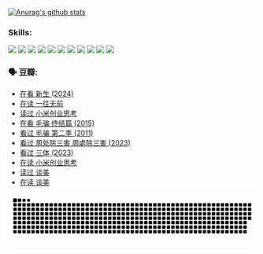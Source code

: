 
[![Anurag's github stats](https://github-readme-stats.vercel.app/api?username=w940853815)](https://github.com/anuraghazra/github-readme-stats)

### Skills:

<code><img height="32" src="https://cdn.jsdelivr.net/npm/simple-icons@v5/icons/python.svg"></code>
<code><img height="32" src="https://cdn.jsdelivr.net/npm/simple-icons@v5/icons/javascript.svg"></code>
<code><img height="32" src="https://cdn.jsdelivr.net/npm/simple-icons@v5/icons/django.svg"></code>
<code><img height="32" src="https://cdn.jsdelivr.net/npm/simple-icons@v5/icons/flask.svg"></code>
<code><img height="32" src="https://cdn.jsdelivr.net/npm/simple-icons@v5/icons/vuetify.svg"></code>
<code><img height="32" src="https://cdn.jsdelivr.net/npm/simple-icons@v5/icons/git.svg"></code>
<code><img height="32" src="https://cdn.jsdelivr.net/npm/simple-icons@v5/icons/docker.svg"></code>
<code><img height="32" src="https://cdn.jsdelivr.net/npm/simple-icons@v5/icons/postgresql.svg"></code>
<code><img height="32" src="https://cdn.jsdelivr.net/npm/simple-icons@v5/icons/elasticsearch.svg"></code>
<code><img height="32" src="https://cdn.jsdelivr.net/npm/simple-icons@v5/icons/macos.svg"></code>
<code><img height="32" src="https://cdn.jsdelivr.net/npm/simple-icons@v5/icons/linux.svg"></code>

### 🗣 豆瓣:

<!-- DOUBAN-ACTIVITIES:START -->
- [在看 新生‎ (2024)](https://www.douban.com/people/136069238/status/4607441062/?_i=15804181)
- [在读 一往无前](https://www.douban.com/people/136069238/status/4590507310/?_i=15804181)
- [读过 小米创业思考](https://www.douban.com/people/136069238/status/4590506983/?_i=15804181)
- [在看 毛骗 终结篇‎ (2015)](https://www.douban.com/people/136069238/status/4581971924/?_i=15804181)
- [看过 毛骗 第二季‎ (2011)](https://www.douban.com/people/136069238/status/4581971810/?_i=15804181)
- [看过 周处除三害 周處除三害‎ (2023)](https://www.douban.com/people/136069238/status/4575646701/?_i=15804181)
- [看过 三体‎ (2023)](https://www.douban.com/people/136069238/status/4574263039/?_i=15804181)
- [在读 小米创业思考](https://www.douban.com/people/136069238/status/4572047905/?_i=15804181)
- [读过 谈美](https://www.douban.com/people/136069238/status/4572047629/?_i=15804181)
- [在读 谈美](https://www.douban.com/people/136069238/status/4560861771/?_i=15804181)
<!-- DOUBAN-ACTIVITIES:END -->


![Snake animation](https://raw.githubusercontent.com/w940853815/w940853815/output/github-contribution-grid-snake.svg)

<!--
**w940853815/w940853815** is a ✨ _special_ ✨ repository because its `README.md` (this file) appears on your GitHub profile.

Here are some ideas to get you started:

- 🔭 I’m currently working on ...
- 🌱 I’m currently learning ...
- 👯 I’m looking to collaborate on ...
- 🤔 I’m looking for help with ...
- 💬 Ask me about ...
- 📫 How to reach me: ...
- 😄 Pronouns: ...
- ⚡ Fun fact: ...
-->
